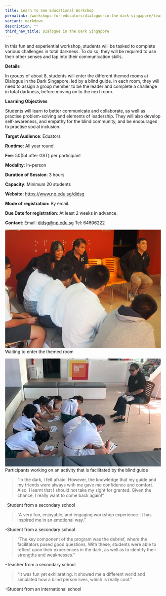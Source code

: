 ```yaml
---
title: Learn To See Educational Workshop
permalink: /workshops-for-educators/dialogue-in-the-dark-singapore/learn-to-see/
variant: markdown
description: ""
third_nav_title: Dialogue in the Dark Singapore
---
```

In this fun and experiential workshop, students will be tasked to complete various challenges in total darkness. To do so, they will be required to use their other senses and tap into their communication skills.

**Details**

In groups of about 8, students will enter the different themed rooms at Dialogue in the Dark Singapore, led by a blind guide. In each room, they will need to assign a group member to be the leader and complete a challenge in total darkness, before moving on to the next room.

**Learning Objectives**

Students will learn to better communicate and collaborate, as well as practise problem-solving and elements of leadership.  They will also develop self-awareness, and empathy for the blind community, and be encouraged to practise social inclusion.

**Target Audience**: Eduators

**Runtime**: All year round

**Fee**: $50 ($54 after GST) per participant

**Modality**: In-person

**Duration of Session**: 3 hours

**Capacity**: Minimum 20 students

**Website**: https://www.np.edu.sg/didsg

**Mode of registration:** By email.

**Due Date for registration**: At least 2 weeks in advance.

**Contact**: Email: didsg@np.edu.sg Tel: 64606222

![](/images/photo%201%20waiting%20to%20enter%20the%20themed%20rooms%20-%20leran%20to%20see%20educational%20workshop.JPG)
Waiting to enter the themed room

![](/images/photo%202%20educational%20workshop.jpg)
Participants working on an activity that is facilitated by the blind guide

> “In the dark, I felt afraid. However, the knowledge that my guide and my friends were always with me gave me confidence and comfort. Also, I learnt that I should not take my sight for granted. Given the chance, I really want to come back again!” 

-Student from a secondary school

> “A very fun, enjoyable, and engaging workshop experience. It has inspired me in an emotional way.” 

-Student from a secondary school

> “The key component of the program was the debrief, where the facilitators posed good questions. With these, students were able to reflect upon their experiences in the dark, as well as to identify their strengths and weaknesses.” 

-Teacher from a secondary school

>  “It was fun yet exhilarating. It showed me a different world and simulated how a blind person lives, which is really cool.”

-Student from an international school